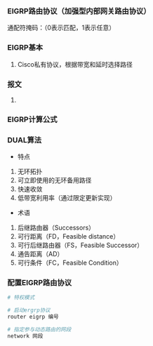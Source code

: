 ### EIGRP路由协议（加强型内部网关路由协议）


通配符掩码：（0表示匹配，1表示任意）

### EIGRP基本

1. Cisco私有协议，根据带宽和延时选择路径



### 报文

1. 


### EIGRP计算公式


### DUAL算法

* 特点

1. 无环拓扑
2. 可立即使用的无环备用路径
3. 快速收敛
4. 低带宽利用率（通过限定更新实现）

* 术语

1. 后继路由器（Successors）
2. 可行距离（FD，Feasible distance）
3. 可行后继路由器（FS，Feasible Successor）
4. 通告距离（AD）
5. 可行条件（FC，Feasible Condition）


### 配置EIGRP路由协议

```sh
# 特权模式

# 启动ergrp协议
router eigrp 编号

# 指定参与动态路由的网段
network 网段
```
